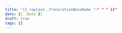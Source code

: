 ```yaml
---
title: "{{ replace .TranslationBaseName "-" " " }}"
date: {{ .Date }}
draft: true
tags: []
---
```


